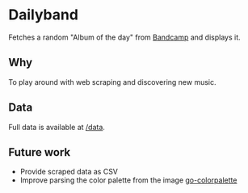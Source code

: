 # Dailyband

Fetches a random "Album of the day" from [Bandcamp](https://daily.bandcamp.com/album-of-the-day) and displays it.

## Why

To play around with web scraping and discovering new music.

## Data

Full data is available at [/data](https://dailyband.rudivoellerbundestrainer2023.motorcycles/data).

## Future work

- Provide scraped data as CSV
- Improve parsing the color palette from the image [go-colorpalette](https://github.com/TimHi/go-colorpalette)